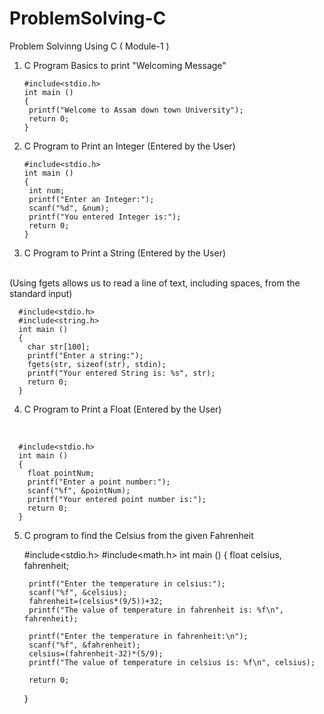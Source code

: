 # ProblemSolving-C
Problem Solvinng Using C ( Module-1 )

1. C Program Basics to print "Welcoming Message"

       #include<stdio.h>
       int main ()
       {
        printf("Welcome to Assam down town University");
        return 0;
       }

2. C Program to Print an Integer (Entered by the User)

       #include<stdio.h>
       int main ()
       {
        int num;
        printf("Enter an Integer:");
        scanf("%d", &num);
        printf("You entered Integer is:");
        return 0;
       }
3. C Program to Print a String (Entered by the User)
<br>
(Using fgets allows us to read a line of text, including spaces, from the standard input)
<br>

      #include<stdio.h>
      #include<string.h>
      int main ()
      {
        char str[100];
        printf("Enter a string:");
        fgets(str, sizeof(str), stdin);
        printf("Your entered String is: %s", str);
        return 0;
      }

4.  C Program to Print a Float (Entered by the User)
<br>

      #include<stdio.h>
      int main ()
      {
        float pointNum;
        printf("Enter a point number:");
        scanf("%f", &pointNum);
        printf("Your entered point number is:");
        return 0;
      }

5. C program to find the Celsius from the given Fahrenheit

      #include<stdio.h>
      #include<math.h>
      int main ()
      {
        float celsius, fahrenheit;

        printf("Enter the temperature in celsius:");
        scanf("%f", &celsius);
        fahrenheit=(celsius*(9/5))+32;
        printf("The value of temperature in fahrenheit is: %f\n", fahrenheit);

        printf("Enter the temperature in fahrenheit:\n");
        scanf("%f", &fahrenheit);
        celsius=(fahrenheit-32)*(5/9);
        printf("The value of temperature in celsius is: %f\n", celsius);

        return 0;
      }